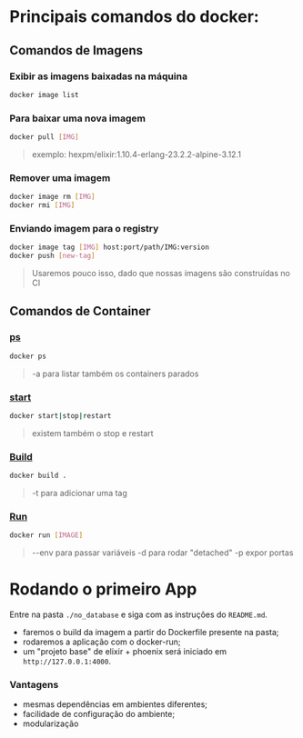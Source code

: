 # Principais comandos do docker:

## Comandos de Imagens

### Exibir as imagens baixadas na máquina

```sh
docker image list
```
### Para baixar uma nova imagem

```sh
docker pull [IMG]
```
> exemplo: hexpm/elixir:1.10.4-erlang-23.2.2-alpine-3.12.1

### Remover uma imagem

```sh
docker image rm [IMG]
docker rmi [IMG]
```

### Enviando imagem para o registry
```sh
docker image tag [IMG] host:port/path/IMG:version
docker push [new-tag]
```
> Usaremos pouco isso, dado que nossas imagens são construídas no CI

## Comandos de Container

### [ps](https://docs.docker.com/engine/reference/commandline/ps/)

```sh
docker ps
```
> -a para listar também os containers parados

### [start](https://docs.docker.com/engine/reference/commandline/start/)

```sh
docker start|stop|restart
```
> existem também o stop e restart

### [Build](https://docs.docker.com/engine/reference/commandline/build/)

```sh
docker build .
```
> -t para adicionar uma tag

### [Run](https://docs.docker.com/engine/reference/run/)

```sh
docker run [IMAGE]
```
> --env para passar variáveis
> -d para rodar "detached"
> -p expor portas

# Rodando o primeiro App

Entre na pasta `./no_database` e siga com as instruções do `README.md`.

 - faremos o build da imagem a partir do Dockerfile presente na pasta;
 - rodaremos a aplicação com o docker-run;
 - um "projeto base" de elixir + phoenix será iniciado em `http://127.0.0.1:4000`.

### Vantagens

- mesmas dependências em ambientes diferentes;
- facilidade de configuração do ambiente;
- modularização
